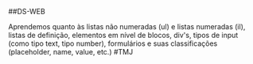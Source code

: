 ##DS-WEB

Aprendemos quanto às listas não numeradas (ul) e listas numeradas (il), listas de definição, elementos em nível de blocos, div's, tipos de input (como tipo text, tipo number), formulários e suas classificações (placeholder, name, value, etc.) #TMJ